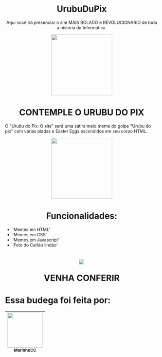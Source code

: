 <h1 align = "center">UrubuDuPix</h1>
<p align = "center"> Aqui você irá presenciar o site MAIS BOLADO e REVOLUCIONÁRIO de toda a história da Informática.</p>
<div align = "center"> 
  <img src = "https://i.imgur.com/601hgoj.png" width = 200px>
</div>
<h1 align = "center">CONTEMPLE O URUBU DO PIX</h1>
<p>O "Urubu do Pix: O site" será uma sátira meio meme do golpe "Urubu do pix" com várias piadas e Easter Eggs escondidos em seu corpo HTML.</p>
<div align = "center"> 
  <img src = "https://i.imgur.com/6vA14JL.png" width = 200px>
</div>
<h1 align = "center">Funcionalidades:</h1>

- 'Memes em HTML'
- 'Memes em CSS'
- 'Memes em Javascript'
- 'Foto do Carlão lindão'

<h1 align = "center"><img src = "https://lh3.googleusercontent.com/a-/ACNPEu88-B5NVT_V8-ULHoWSM4Qki_QMzK115VMuucPMtg=s40-c"><p size = 200%>VENHA CONFERIR</p></h1>

# Essa budega foi feita por:
[<img src="https://i.imgur.com/vnDLZS0t.png" width=115><br><sub>MarinhoCC</sub>](https://github.com/CopperCommet)|
| :---: |
